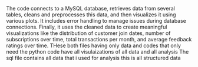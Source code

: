 The code connects to a MySQL database, retrieves data from several tables, cleans and preprocesses this data, and then visualizes it using various plots.
It includes error handling to manage issues during database connections.
Finally, it uses the cleaned data to create meaningful visualizations like the distribution of customer join dates, number of subscriptions over time, total transactions per month, and average feedback ratings over time.
THese both files having only data and codes that only need the python code have all visulaizations of all data and all analysis 
The sql file contains all data that i used for analysis this is all structured data 
